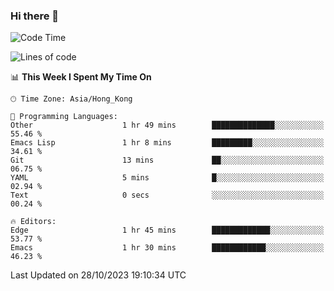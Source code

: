 ### Hi there 👋

<!--
**nicehiro/nicehiro** is a ✨ _special_ ✨ repository because its `README.md` (this file) appears on your GitHub profile.

Here are some ideas to get you started:

- 🔭 I’m currently working on ...
- 🌱 I’m currently learning ...
- 👯 I’m looking to collaborate on ...
- 🤔 I’m looking for help with ...
- 💬 Ask me about ...
- 📫 How to reach me: ...
- 😄 Pronouns: ...
- ⚡ Fun fact: ...
-->

<!--START_SECTION:waka-->
![Code Time](http://img.shields.io/badge/Code%20Time-3%20hrs%2016%20mins-blue)

![Lines of code](https://img.shields.io/badge/From%20Hello%20World%20I%27ve%20Written-2.6%20million%20lines%20of%20code-blue)

📊 **This Week I Spent My Time On** 

```text
🕑︎ Time Zone: Asia/Hong_Kong

💬 Programming Languages: 
Other                    1 hr 49 mins        ██████████████░░░░░░░░░░░   55.46 % 
Emacs Lisp               1 hr 8 mins         █████████░░░░░░░░░░░░░░░░   34.61 % 
Git                      13 mins             ██░░░░░░░░░░░░░░░░░░░░░░░   06.75 % 
YAML                     5 mins              █░░░░░░░░░░░░░░░░░░░░░░░░   02.94 % 
Text                     0 secs              ░░░░░░░░░░░░░░░░░░░░░░░░░   00.24 % 

🔥 Editors: 
Edge                     1 hr 45 mins        █████████████░░░░░░░░░░░░   53.77 % 
Emacs                    1 hr 30 mins        ████████████░░░░░░░░░░░░░   46.23 % 
```


 Last Updated on 28/10/2023 19:10:34 UTC
<!--END_SECTION:waka-->
